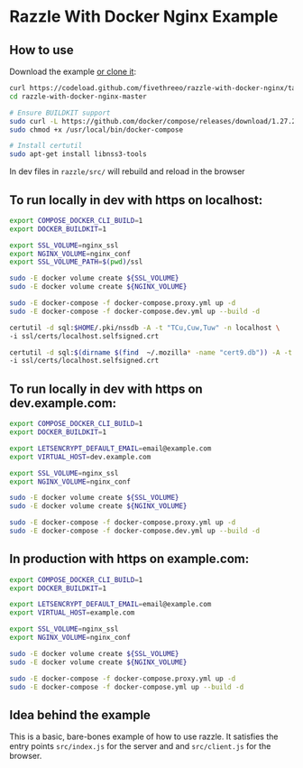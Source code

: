 # Razzle With Docker Nginx Example

## How to use
Download the example [or clone it](https://github.com/fivethreeo/razzle-with-docker-nginx.git):

```bash
curl https://codeload.github.com/fivethreeo/razzle-with-docker-nginx/tar.gz/master | tar -xz razzle-with-docker-nginx-master
cd razzle-with-docker-nginx-master

# Ensure BUILDKIT support
sudo curl -L https://github.com/docker/compose/releases/download/1.27.2/docker-compose-`uname -s`-`uname -m` -o /usr/local/bin/docker-compose
sudo chmod +x /usr/local/bin/docker-compose

# Install certutil
sudo apt-get install libnss3-tools
```
In dev files in `razzle/src/` will rebuild and reload in the browser

## To run locally in dev with https on localhost:

```bash
export COMPOSE_DOCKER_CLI_BUILD=1
export DOCKER_BUILDKIT=1

export SSL_VOLUME=nginx_ssl
export NGINX_VOLUME=nginx_conf
export SSL_VOLUME_PATH=$(pwd)/ssl

sudo -E docker volume create ${SSL_VOLUME}
sudo -E docker volume create ${NGINX_VOLUME}

sudo -E docker-compose -f docker-compose.proxy.yml up -d
sudo -E docker-compose -f docker-compose.dev.yml up --build -d

certutil -d sql:$HOME/.pki/nssdb -A -t "TCu,Cuw,Tuw" -n localhost \
-i ssl/certs/localhost.selfsigned.crt

certutil -d sql:$(dirname $(find  ~/.mozilla* -name "cert9.db")) -A -t "TCu,Cuw,Tuw" -n localhost \
-i ssl/certs/localhost.selfsigned.crt
```

## To run locally in dev with https on dev.example.com:

```bash
export COMPOSE_DOCKER_CLI_BUILD=1
export DOCKER_BUILDKIT=1

export LETSENCRYPT_DEFAULT_EMAIL=email@example.com
export VIRTUAL_HOST=dev.example.com

export SSL_VOLUME=nginx_ssl
export NGINX_VOLUME=nginx_conf

sudo -E docker volume create ${SSL_VOLUME}
sudo -E docker volume create ${NGINX_VOLUME}

sudo -E docker-compose -f docker-compose.proxy.yml up -d
sudo -E docker-compose -f docker-compose.dev.yml up --build -d
```

## In production with https on example.com:

```bash
export COMPOSE_DOCKER_CLI_BUILD=1
export DOCKER_BUILDKIT=1

export LETSENCRYPT_DEFAULT_EMAIL=email@example.com
export VIRTUAL_HOST=example.com

export SSL_VOLUME=nginx_ssl
export NGINX_VOLUME=nginx_conf

sudo -E docker volume create ${SSL_VOLUME}
sudo -E docker volume create ${NGINX_VOLUME}

sudo -E docker-compose -f docker-compose.proxy.yml up -d
sudo -E docker-compose -f docker-compose.yml up --build -d
```

## Idea behind the example
This is a basic, bare-bones example of how to use razzle. It satisfies the entry points
`src/index.js` for the server and and `src/client.js` for the browser.
